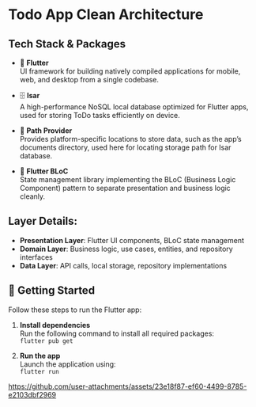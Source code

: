 # Todo App Clean Architecture


## Tech Stack & Packages

- 🚀 **Flutter**  
  UI framework for building natively compiled applications for mobile, web, and desktop from a single codebase.

- 🗄️ **Isar**  
  A high-performance NoSQL local database optimized for Flutter apps, used for storing ToDo tasks efficiently on device.

- 📂 **Path Provider**  
  Provides platform-specific locations to store data, such as the app’s documents directory, used here for locating storage path for Isar database.

- 🧩 **Flutter BLoC**  
  State management library implementing the BLoC (Business Logic Component) pattern to separate presentation and business logic cleanly.

## Layer Details:

- **Presentation Layer**: Flutter UI components, BLoC state management  
- **Domain Layer**: Business logic, use cases, entities, and repository interfaces  
- **Data Layer**: API calls, local storage, repository implementations

## 🚀 Getting Started

Follow these steps to run the Flutter app:

1. **Install dependencies**  
   Run the following command to install all required packages:  
   `flutter pub get`

2. **Run the app**  
   Launch the application using:  
   `flutter run`

  https://github.com/user-attachments/assets/23e18f87-ef60-4499-8785-e2103dbf2969
